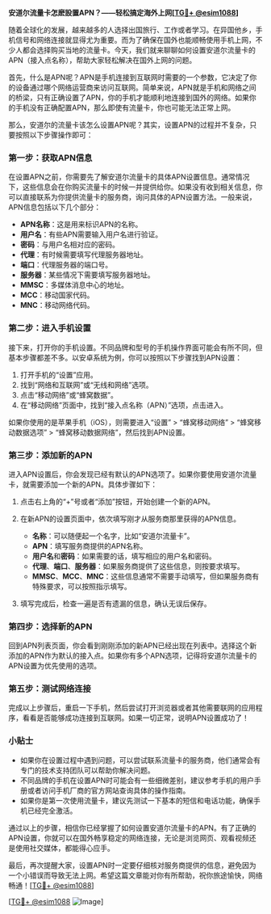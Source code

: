**安道尔流量卡怎麽設置APN？——轻松搞定海外上网[[TG💪+ @esim1088](https://t.me/s/esim1088)]**

随着全球化的发展，越来越多的人选择出国旅行、工作或者学习。在异国他乡，手机信号和网络连接就显得尤为重要。而为了确保在国外也能顺畅使用手机上网，不少人都会选择购买当地的流量卡。今天，我们就来聊聊如何设置安道尔流量卡的APN（接入点名称），帮助大家轻松解决在国外上网的问题。

首先，什么是APN呢？APN是手机连接到互联网时需要的一个参数，它决定了你的设备通过哪个网络运营商来访问互联网。简单来说，APN就是手机和网络之间的桥梁，只有正确设置了APN，你的手机才能顺利地连接到国外的网络。如果你的手机没有正确配置APN，那么即使有流量卡，你也可能无法正常上网。

那么，安道尔的流量卡该怎么设置APN呢？其实，设置APN的过程并不复杂，只要按照以下步骤操作即可：

### 第一步：获取APN信息

在设置APN之前，你需要先了解安道尔流量卡的具体APN设置信息。通常情况下，这些信息会在你购买流量卡的时候一并提供给你。如果没有收到相关信息，你可以直接联系为你提供流量卡的服务商，询问具体的APN设置方法。一般来说，APN信息包括以下几个部分：

- **APN名称**：这是用来标识APN的名称。
- **用户名**：有些APN需要输入用户名进行验证。
- **密码**：与用户名相对应的密码。
- **代理**：有时候需要填写代理服务器地址。
- **端口**：代理服务器的端口号。
- **服务器**：某些情况下需要填写服务器地址。
- **MMSC**：多媒体消息中心的地址。
- **MCC**：移动国家代码。
- **MNC**：移动网络代码。

### 第二步：进入手机设置

接下来，打开你的手机设置。不同品牌和型号的手机操作界面可能会有所不同，但基本步骤都差不多。以安卓系统为例，你可以按照以下步骤找到APN设置：

1. 打开手机的“设置”应用。
2. 找到“网络和互联网”或“无线和网络”选项。
3. 点击“移动网络”或“蜂窝数据”。
4. 在“移动网络”页面中，找到“接入点名称（APN）”选项，点击进入。

如果你使用的是苹果手机（iOS），则需要进入“设置” > “蜂窝移动网络” > “蜂窝移动数据选项” > “蜂窝移动数据网络”，然后找到APN设置。

### 第三步：添加新的APN

进入APN设置后，你会发现已经有默认的APN选项了。如果你要使用安道尔流量卡，就需要添加一个新的APN。具体步骤如下：

1. 点击右上角的“+”号或者“添加”按钮，开始创建一个新的APN。
2. 在新APN的设置页面中，依次填写刚才从服务商那里获得的APN信息。
   - **名称**：可以随便起一个名字，比如“安道尔流量卡”。
   - **APN**：填写服务商提供的APN名称。
   - **用户名**和**密码**：如果需要的话，填写相应的用户名和密码。
   - **代理**、**端口**、**服务器**：如果服务商提供了这些信息，则按要求填写。
   - **MMSC**、**MCC**、**MNC**：这些信息通常不需要手动填写，但如果服务商有特殊要求，可以按照指示填写。

3. 填写完成后，检查一遍是否有遗漏的信息，确认无误后保存。

### 第四步：选择新的APN

回到APN列表页面，你会看到刚刚添加的新APN已经出现在列表中。选择这个新添加的APN作为默认的接入点。如果你有多个APN选项，记得将安道尔流量卡的APN设置为优先使用的选项。

### 第五步：测试网络连接

完成以上步骤后，重启一下手机，然后尝试打开浏览器或者其他需要联网的应用程序，看看是否能够成功连接到互联网。如果一切正常，说明APN设置成功了！

### 小贴士

- 如果你在设置过程中遇到问题，可以尝试联系流量卡的服务商，他们通常会有专门的技术支持团队可以帮助你解决问题。
- 不同品牌的手机在设置APN时可能会有一些细微差别，建议参考手机的用户手册或者访问手机厂商的官方网站查询具体的操作指南。
- 如果你是第一次使用流量卡，建议先测试一下基本的短信和电话功能，确保手机已经完全激活。

通过以上的步骤，相信你已经掌握了如何设置安道尔流量卡的APN。有了正确的APN设置，你就可以在国外畅享稳定的网络连接，无论是浏览网页、观看视频还是使用社交媒体，都能得心应手。

最后，再次提醒大家，设置APN时一定要仔细核对服务商提供的信息，避免因为一个小错误而导致无法上网。希望这篇文章能对你有所帮助，祝你旅途愉快，网络畅通！[[TG💪+ @esim1088](https://t.me/s/esim1088)]

[[TG💪+ @esim1088](https://t.me/s/esim1088) ![Image](https://i.postimg.cc/4NQfJmqS/Snipaste-2025-05-13-00-14-12.png)]